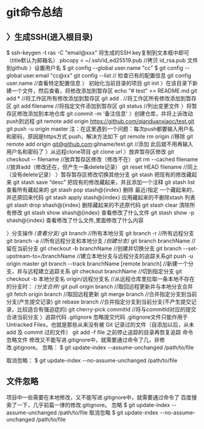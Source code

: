 # git命令总结


## 〉生成SSH(进入根目录)
 $ ssh-keygen -t ras -C "email@xxx"
将生成的SSH key复制到文本框中即可（title默认为邮箱名）
pbcopy < ~/.ssh/id_ed25519.pub //拷贝 id_rsa.pub 文件到github
〉设置用户名
$ git config --global user.name "cc"
$ git config --global user.email "cc@xx"
git config --list // 检查已有的配置信息
git config user.name //查看特定配置信息
〉 初始化当前目录的项目
git init
〉在该目录下新建一个文件，然后查看，将修改添加到暂存区
echo "# test" >> README.md
git add *  //将工作区所有修改添加到暂存区
git add .  //将工作区所有修改添加到暂存区
git add filename //将指定文件添加到暂存区
git status  //列出变更文件
〉将暂存区修改添加到本地仓库
git commit -m '备注信息'
〉创建仓库，并将上诉改动push到远程
git remote add origin https://github.com/qianduanxiaoc/test.git
git push -u origin master
注：在这里遇到一个问题：每次push都要输入用户名和密码，原因是https方式 push，解决方法如下
git remote rm origin   //移除
git remote add origin git@github.com:gitname/test.git       //添加
此后就不用再输入用户名和密码了
〉从远程clone项目
git clone url
〉放弃暂存区修改
git checkout -- filename  //放弃暂存区修改（修改不在）
git rm --cached filename  //放弃add（修改还在，但产生一条delete记录）
git reset HEAD filename   //同上（没有delete记录）
〉暂存暂存区修改切换其他分支
git stash 把现有的修改藏起来
git stash save “desc” 把现有的修改藏起来，并且添加一个注释
git stash list 查看所有藏起来的
git stash pop stash@{index} 删除 最近/指定 一个藏起来的，并还原回来代码
git stash apply stash@{index} 应用藏起来的不删除stash 列表
git stash drop shash@{index} 删除藏起来的不还原代码
git stash clear 清除所有修改
git stash show shash@{index} 查看修改了什么文件
git stash show -p shash@{index} 查看修改了什么文件,里面修改了什么内容

〉分支操作
/*查看分支*/
git branch     //所有本地分支
git branch -r  //所有远程分支
git branch -a  //所有远程分支和本地分支
/*创建分支*/ 
git branch branchName //留在当前分支
git checkout -b branchName //创建并切换分支
git branch --set-upstream-to=<remote>/branchName //建立本地分支与远程分支的追踪关系git push -u origin master
git branch --track branchName [remote branch] //新建一个分支，并与远程建立追踪关系 
git checkout branchName //切到指定分支 
git checkout -b 本地分支名 origin/远程分支名  //从远程仓库里拉取一条本地不存在的分支时：
/*分支合并*/ 
git pull origin branch //取回远程更新并与本地分支合并 
git fetch origin branch //取回远程更新 
git merge branch //合并指定分支到当前分支(产生提交记录) 
git rebase branch //合并指定分支到当前分支(不产生提交记录，比较适合有强迫症的) 
git cherry-pick commitId //将与commitId对应的提交合进当前分支
〉追踪代码
.gitignore 忽略提交代码 .gitignore文件只能作用于 Untracked Files，也就是那些从来没有被 Git 记录过的文件（自添加以后，从未 add 及 commit 过的文件）
git add -f file  之前停止追踪的目录再恢复追踪
命令忽略文件
修改又不能写进.gitignore中，就需要通过命令了几，非修改.gitignore。
忽略： $ git update-index --assume-unchanged /path/to/file

取消忽略： $ git update-index --no-assume-unchanged /path/to/file


## 文件忽略
项目中一些需要在本地修改，又不能写进.gitignore中，就需要通过命令了
百度搜索了一下，几乎前篇一律的修改.gitignore。
忽略
$ git update-index --assume-unchanged /path/to/file
取消忽略
$ git update-index --no-assume-unchanged /path/to/file
